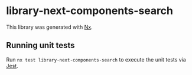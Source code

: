 # library-next-components-search

This library was generated with [Nx](https://nx.dev).

## Running unit tests

Run `nx test library-next-components-search` to execute the unit tests via [Jest](https://jestjs.io).
